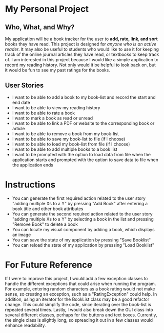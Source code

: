 # My Personal Project

## Who, What, and Why?

My application will be a book tracker for the user to **add, rate, link, and sort**
books they have read. This project is designed for *anyone who is an active reader*.
It may also be useful to students who would like to use it for keeping track
of the online journal articles they have read, or textbooks to keep track of. I am interested in this
project because I would like a simple application to record my reading history.
Not only would it be helpful to look back on, but it would be fun to see my past ratings
for the books.

## User Stories
- I want to be able to add a book to my book-list and record the start and end date
- I want to be able to view my reading history
- I want to be able to rate a book
- I want to mark a book as read or unread
- I want to be able to link a PDF or website to the corresponding book or article
- I want to be able to remove a book from my book-list
- I want to be able to save my book-list to file (if I choose)
- I want to be able to load my book-list from file (if I choose)
- I want to be able to add multiple books to a book list
- I want to be prompted with the option to load data from file when the application starts and prompted with the option to save data to file when the application ends

# Instructions
- You can generate the first required action related to the user story "adding multiple Xs to a Y" by pressing "Add Book" after entering a book title and other book attributes
- You can generate the second required action related to the user story "adding multiple Xs to a Y" by selecting a book in the list and pressing "Remove Book" to delete a book
- You can locate my visual component by adding a book, which displays an image
- You can save the state of my application by pressing "Save Booklist"
- You can reload the state of my application by pressing "Load Booklist"

# For Future Reference
If I were to improve this project, I would add a few exception classes to handle the different exceptions that
could arise when running the program. For example, entering random characters as a book rating would not make sense,
so creating an exception, such as a "RatingException" could help. In addition, using an iterator for the BookList class
may be a good refactor change. This could simplify the code, since iterating over the book-list is repeated several times.
Lastly, I would also break down the GUI class into several different classes, perhaps for the buttons and text boxes. Currently,
the single class is slightly long, so spreading it out in a few classes would enhance readability.
